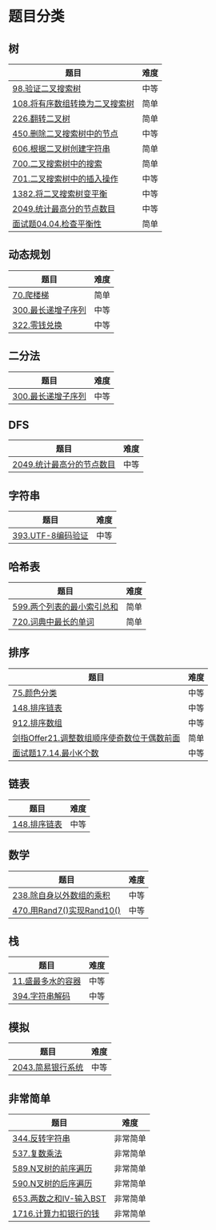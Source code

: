 # 题目分类

## 树

| 题目 | 难度 |
| ---- | ---- |
| [98.验证二叉搜索树](../../problemset/98.验证二叉搜索树/README.md) | 中等 |
| [108.将有序数组转换为二叉搜索树](../../problemset/108.将有序数组转换为二叉搜索树/README.md) | 简单 |
| [226.翻转二叉树](../../problemset/226.翻转二叉树/README.md) | 简单 |
| [450.删除二叉搜索树中的节点](../../problemset/450.删除二叉搜索树中的节点/README.md) | 中等 |
| [606.根据二叉树创建字符串](../../problemset/606.根据二叉树创建字符串/README.md) | 简单 |
| [700.二叉搜索树中的搜索](../../problemset/700.二叉搜索树中的搜索/README.md) | 简单 |
| [701.二叉搜索树中的插入操作](../../problemset/701.二叉搜索树中的插入操作/README.md) | 中等 |
| [1382.将二叉搜索树变平衡](../../problemset/1382.将二叉搜索树变平衡/README.md) | 中等 |
| [2049.统计最高分的节点数目](../../problemset/2049.统计最高分的节点数目/README.md) | 中等 |
| [面试题04.04.检查平衡性](../../problemset/面试题04.04.检查平衡性/README.md) | 简单 |

## 动态规划

| 题目 | 难度 |
| ---- | ---- |
| [70.爬楼梯](../../problemset/70.爬楼梯/README.md) | 简单 |
| [300.最长递增子序列](../../problemset/300.最长递增子序列/README.md) | 中等 |
| [322.零钱兑换](../../problemset/322.零钱兑换/README.md) | 中等 |

## 二分法

| 题目 | 难度 |
| ---- | ---- |
| [300.最长递增子序列](../../problemset/300.最长递增子序列/README.md) | 中等 |

## DFS

| 题目 | 难度 |
| ---- | ---- |
| [2049.统计最高分的节点数目](../../problemset/2049.统计最高分的节点数目/README.md) | 中等 |

## 字符串

| 题目 | 难度 |
| ---- | ---- |
| [393.UTF-8编码验证](../../problemset/393.UTF-8编码验证/README.md) | 中等 |

## 哈希表

| 题目 | 难度 |
| ---- | ---- |
| [599.两个列表的最小索引总和](../../problemset/599.两个列表的最小索引总和/README.md) | 简单 |
| [720.词典中最长的单词](../../problemset/720.词典中最长的单词/README.md) | 简单 |

## 排序

| 题目 | 难度 |
| ---- | ---- |
| [75.颜色分类](../../problemset/75.颜色分类/README.md) | 中等 |
| [148.排序链表](../../problemset/148.排序链表/README.md) | 中等 |
| [912.排序数组](../../problemset/912.排序数组/README.md) | 中等 |
| [剑指Offer21.调整数组顺序使奇数位于偶数前面](../../problemset/剑指Offer21.调整数组顺序使奇数位于偶数前面/README.md) | 简单 |
| [面试题17.14.最小K个数](../../problemset/面试题17.14.最小K个数/README.md) | 中等 |

## 链表

| 题目 | 难度 |
| ---- | ---- |
| [148.排序链表](../../problemset/148.排序链表/README.md) | 中等 |

## 数学

| 题目 | 难度 |
| ---- | ---- |
| [238.除自身以外数组的乘积](../../problemset/238.除自身以外数组的乘积/README.md) | 中等 |
| [470.用Rand7()实现Rand10()](../../problemset/470.用Rand7()实现Rand10()/README.md) | 中等 |

## 栈

| 题目 | 难度 |
| ---- | ---- |
| [11.盛最多水的容器](../../problemset/11.盛最多水的容器/README.md) | 中等 |
| [394.字符串解码](../../problemset/394.字符串解码/README.md) | 中等 |

## 模拟

| 题目 | 难度 |
| ---- | ---- |
| [2043.简易银行系统](../../problemset/2043.简易银行系统/README.md) | 中等 |

## 非常简单

| 题目 | 难度 |
| ---- | ---- |
| [344.反转字符串](../../problemset/344.反转字符串/README.md) | 非常简单 |
| [537.复数乘法](../../problemset/537.复数乘法/README.md) | 非常简单 |
| [589.N叉树的前序遍历](../../problemset/589.N叉树的前序遍历/README.md) | 非常简单 |
| [590.N叉树的后序遍历](../../problemset/590.N叉树的后序遍历/README.md) | 非常简单 |
| [653.两数之和IV-输入BST](../../problemset/653.两数之和IV-输入BST/README.md) | 非常简单 |
| [1716.计算力扣银行的钱](../../problemset/1716.计算力扣银行的钱/README.md) | 非常简单 |

